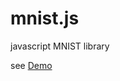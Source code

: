 # mnist.js
javascript MNIST library

see [Demo](http://amrocs.github.io/mnist_demo/basic.html "demo")
